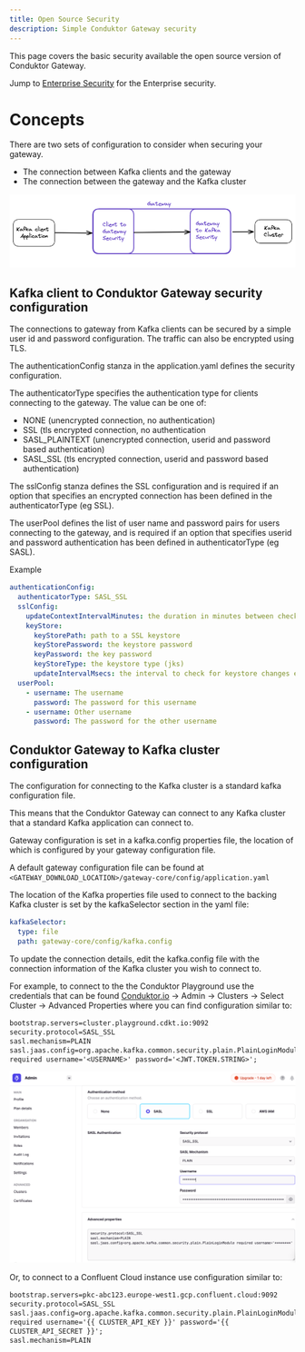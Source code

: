 ```yaml
---
title: Open Source Security
description: Simple Conduktor Gateway security
---
```


This page covers the basic security available the open source version of Conduktor Gateway.

Jump to [Enterprise Security](./enterprise_proxy_security.md) for the Enterprise security.

# Concepts
There are two sets of configuration to consider when securing your gateway.

 - The connection between Kafka clients and the gateway
 - The connection between the gateway and the Kafka cluster

![img.png](img.png)


## Kafka client to Conduktor Gateway security configuration

The connections to gateway from Kafka clients can be secured by a simple user id and password configuration.  The traffic can also be encrypted using TLS.

The authenticationConfig stanza in the application.yaml defines the security configuration.

The authenticatorType specifies the authentication type for clients connecting to the gateway. The value can be one of:

 - NONE (unencrypted connection, no authentication)
 - SSL (tls encrypted connection, no authentication
 - SASL_PLAINTEXT (unencrypted connection, userid and password based authentication)
 - SASL_SSL (tls encrypted connection, userid and password based authentication)

The sslConfig stanza defines the SSL configuration and is required if an option that specifies an encrypted connection has been defined in the authenticatorType (eg SSL).

The userPool defines the list of user name and password pairs for users connecting to the gateway, and is required if an option that specifies userid and password authentication has been defined in authenticatorType (eg SASL).

Example

```yaml
authenticationConfig:
  authenticatorType: SASL_SSL 
  sslConfig: 
    updateContextIntervalMinutes: the duration in minutes between checks for for SSL context changes (minimum 1)
    keyStore:
      keyStorePath: path to a SSL keystore
      keyStorePassword: the keystore password
      keyPassword: the key password
      keyStoreType: the keystore type (jks)
      updateIntervalMsecs: the interval to check for keystore changes e.g. 600000   
  userPool: 
    - username: The username
      password: The password for this username
    - username: Other username
      password: The password for the other username   
```

## Conduktor Gateway to Kafka cluster configuration

The configuration for connecting to the Kafka cluster is a standard kafka configuration file.

This means that the Conduktor Gateway can connect to any Kafka cluster that a standard Kafka application can connect to.

Gateway configuration is set in a kafka.config properties file, the location of which is configured by your gateway configuration file.

A default gateway configuration file can be found at `<GATEWAY_DOWNLOAD_LOCATION>/gateway-core/config/application.yaml`

The location of the Kafka properties file used to connect to the backing Kafka cluster is set by the kafkaSelector section in the yaml file:

```yaml
kafkaSelector:
  type: file
  path: gateway-core/config/kafka.config
```

To update the connection details, edit the kafka.config file with the connection information of the Kafka cluster you wish to connect to.

For example, to connect to the the Conduktor Playground use the credentials that can be found [Conduktor.io](https://conduktor.io) -> Admin -> Clusters -> Select Cluster -> Advanced Properties where you can find configuration similar to:

```properties
bootstrap.servers=cluster.playground.cdkt.io:9092
security.protocol=SASL_SSL
sasl.mechanism=PLAIN
sasl.jaas.config=org.apache.kafka.common.security.plain.PlainLoginModule required username='<USERNAME>' password='<JWT.TOKEN.STRING>';
```

![img_1.png](img_1.png)

Or, to connect to a Confluent Cloud instance use configuration similar to:

```properties
bootstrap.servers=pkc-abc123.europe-west1.gcp.confluent.cloud:9092
security.protocol=SASL_SSL
sasl.jaas.config=org.apache.kafka.common.security.plain.PlainLoginModule required username='{{ CLUSTER_API_KEY }}' password='{{ CLUSTER_API_SECRET }}';
sasl.mechanism=PLAIN
```
